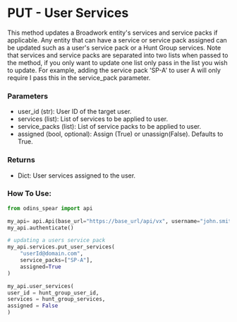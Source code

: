 # PUT - User Services

This method updates a Broadwork entity's services and service packs if applicable. Any entity that can have a service or service pack assigned can be updated such as a user's service pack or a Hunt Group services. Note that services and service packs are separated into two lists when passed to the method, if you only want to update one list only pass in the list you wish to update. For example, adding the service pack 'SP-A' to user A will only require I pass this in the service\_pack parameter.&#x20;

### Parameters&#x20;

* user\_id (str): User ID of the target user.
* services (list): List of services to be applied to user.&#x20;
* service\_packs (list): List of service packs to be applied to user.&#x20;
* assigned (bool, optional): Assign (True) or unassign(False). Defaults to True.

### Returns

* Dict: User services assigned to the user.

### How To Use:

```python
from odins_spear import api

my_api= api.Api(base_url="https://base_url/api/vx", username="john.smith", password="ODIN_INSTANCE_1")
my_api.authenticate()

# updating a users service pack
my_api.services.put_user_services(
    "userId@domain.com",
    service_packs=["SP-A"],
    assigned=True
)

my_api.user_services(
user_id = hunt_group_user_id,
services = hunt_group_services,
assigned = False
)
```
